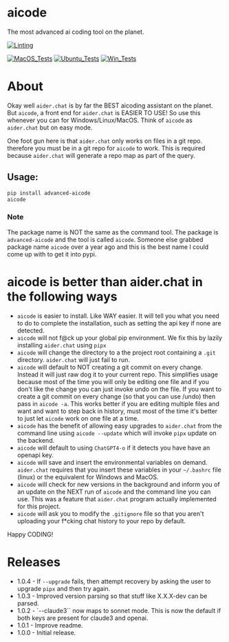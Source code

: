 # aicode

The most advanced ai coding tool on the planet.

[![Linting](../../actions/workflows/lint.yml/badge.svg)](../../actions/workflows/lint.yml)

[![MacOS_Tests](../../actions/workflows/push_macos.yml/badge.svg)](../../actions/workflows/push_macos.yml)
[![Ubuntu_Tests](../../actions/workflows/push_ubuntu.yml/badge.svg)](../../actions/workflows/push_ubuntu.yml)
[![Win_Tests](../../actions/workflows/push_win.yml/badge.svg)](../../actions/workflows/push_win.yml)


# About

Okay well `aider.chat` is by far the BEST aicoding assistant on the planet. But `aicode`, a front end for
`aider.chat` is EASIER TO USE! So use this whenever you can for Windows/Linux/MacOS.
Think of `aicode` as `aider.chat` but on easy mode.

One foot gun here is that `aider.chat` only works on files in a git repo. therefore you must be in a git repo
for `aicode` to work. This is required because `aider.chat` will generate a repo map as part of the query.


## Usage:

```bash
pip install advanced-aicode
aicode
```

### Note

The package name is NOT the same as the command tool. The package is `advanced-aicode` and the tool is called `aicode`. Someone
else grabbed package name `aicode` over a year ago and this is the best name I could come up with to get it into pypi.


# aicode is better than aider.chat in the following ways


  * `aicode` is easier to install. Like WAY easier. It will tell you what you need to do to complete the installation, such
    as setting the api key if none are detected.
  * `aicode` will not f@ck up your global pip environment. We fix this by lazily installing `aider.chat` using `pipx`
  * `aicode` will change the directory to a the project root containing a `.git` directory. `aider.chat` will just fail to run.
  * `aicode` will default to NOT creating a git commit on every change. Instead it will
    just raw dog it to your current repo. This simplifies usage because most of the time you will
    only be editing one file and if you don't like the change you can just invoke undo on the file.
    If you want to create a git commit on every change (so that you can use /undo)
    then pass in `aicode -a`. This works better if you are editing multiple files and want and want
    to step back in history, must most of the time it's better to just let `aicode` work on one file
    at a time.
  * `aicode` has the benefit of allowing easy upgrades to `aider.chat` from the command line using `aicode --update` which will
    invoke `pipx` update on the backend.
  * `aicode` will default to using `ChatGPT4-o` if it detects you have have an openapi key.
  * `aicode` will save and insert the environmental variables on demand. `aider.chat` requires that you
    insert these variables in your `~/.bashrc` file (linux) or the equivalent for Windows and MacOS.
  * `aicode` will check for new versions in the background and inform you of an update on the NEXT run of
    `aicode` and the command line you can use. This was a feature that `aider.chat` program actually implemented for this project.
  * `aicode` will ask you to modify the `.gitignore` file so that you aren't uploading your f*cking chat
    history to your repo by default.

Happy CODING!

# Releases

  * 1.0.4 - If `--upgrade` fails, then attempt recovery by asking the user to upgrade `pipx` and then try again.
  * 1.0.3 - Improved version parsing so that stuff like X.X.X-dev can be parsed.
  * 1.0.2 - `--claude3`` now maps to sonnet mode. This is now the default if both keys are present for claude3 and openai.
  * 1.0.1 - Improve readme.
  * 1.0.0 - Initial release.